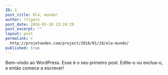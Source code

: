 ```yaml
---
ID: 1
post_title: Olá, mundo!
author: lfigaro
post_date: 2016-01-18 23:24:29
post_excerpt: ""
layout: post
permalink: >
  http://projetoeden.com/project/2016/01/18/ola-mundo/
published: true
---
```

Bem-vindo ao WordPress. Esse é o seu primeiro post. Edite-o ou exclua-o, e então comece a escrever!